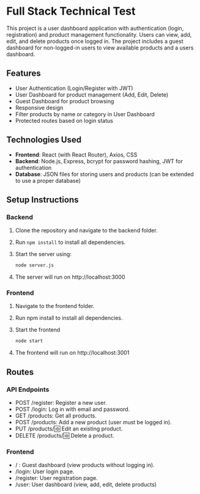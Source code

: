 # Full Stack Technical Test

This project is a user dashboard application with authentication (login, registration) and product management functionality. Users can view, add, edit, and delete products once logged in. The project includes a guest dashboard for non-logged-in users to view available products and a users dashboard.

## Features

- User Authentication (Login/Register with JWT)
- User Dashboard for product management (Add, Edit, Delete)
- Guest Dashboard for product browsing
- Responsive design
- Filter products by name or category in User Dashboard
- Protected routes based on login status

## Technologies Used

- **Frontend**: React (with React Router), Axios, CSS
- **Backend**: Node.js, Express, bcrypt for password hashing, JWT for authentication
- **Database**: JSON files for storing users and products (can be extended to use a proper database)

## Setup Instructions

### Backend

1. Clone the repository and navigate to the backend folder.
2. Run `npm install` to install all dependencies.
3. Start the server using:
   
   ```bash
   node server.js
4. The server will run on http://localhost:3000

### Frontend

1. Navigate to the frontend folder.
2. Run npm install to install all dependencies.
3. Start the frontend
   
   ```bash
   node start
4. The frontend will run on http://localhost:3001

## Routes
### API Endpoints
- POST /register: Register a new user.
- POST /login: Log in with email and password.
- GET /products: Get all products.
- POST /products: Add a new product (user must be logged in).
- PUT /products/:id: Edit an existing product.
- DELETE /products/:id: Delete a product.

### Frontend
- / : Guest dashboard (view products without logging in).
- /login: User login page.
- /register: User registration page.
- /user: User dashboard (view, add, edit, delete products)
